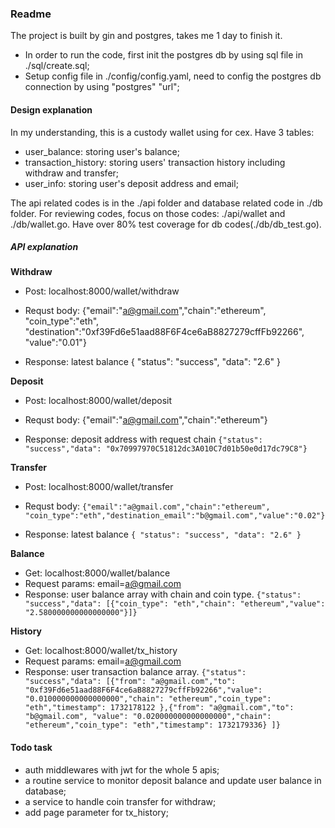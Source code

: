 ### Readme
The project is built by gin and postgres, takes me 1 day to finish it.
- In order to run the code, first init the postgres db by using sql file in ./sql/create.sql;
- Setup config file in ./config/config.yaml, need to config the postgres db connection by using "postgres" "url";

#### Design explanation
In my understanding, this is a custody wallet using for cex.
Have 3 tables: 
- user_balance: storing user's balance;
- transaction_history: storing users' transaction history including withdraw and transfer; 
- user_info: storing user's deposit address and email;

The api related codes is in the ./api folder and database related code in ./db folder.
For reviewing codes, focus on those codes: ./api/wallet and ./db/wallet.go.
Have over 80% test coverage for db codes(./db/db_test.go).
##### API explanation
**Withdraw**
- Post: localhost:8000/wallet/withdraw
- Requst body: 
{"email":"a@gmail.com","chain":"ethereum", 
"coin_type":"eth",
"destination":"0xf39Fd6e51aad88F6F4ce6aB8827279cffFb92266",
"value":"0.01"}

- Response: latest balance
{
    "status": "success",
    "data": "2.6"
}

**Deposit**
- Post: localhost:8000/wallet/deposit
- Requst body: 
{"email":"a@gmail.com","chain":"ethereum"}

- Response: deposit address with request chain
`{"status": "success","data": "0x70997970C51812dc3A010C7d01b50e0d17dc79C8"}`

**Transfer**
- Post: localhost:8000/wallet/transfer
- Requst body: 
`{"email":"a@gmail.com","chain":"ethereum", "coin_type":"eth","destination_email":"b@gmail.com","value":"0.02"}`

- Response: latest balance
`{
    "status": "success",
    "data": "2.6"
}`

**Balance**
- Get: localhost:8000/wallet/balance
- Request params: email=a@gmail.com
- Response: user balance array with chain and coin type.
`{"status": "success","data": [{"coin_type": "eth","chain": "ethereum","value": "2.580000000000000000"}]} `

**History**
- Get: localhost:8000/wallet/tx_history
- Request params: email=a@gmail.com
- Response: user transaction balance array.
`{"status": "success","data": [{"from": "a@gmail.com","to": "0xf39Fd6e51aad88F6F4ce6aB8827279cffFb92266","value": "0.010000000000000000","chain": "ethereum","coin_type": "eth","timestamp": 1732178122 },{"from": "a@gmail.com","to": "b@gmail.com", "value": "0.020000000000000000","chain": "ethereum","coin_type": "eth","timestamp": 1732179336} ]}`

#### Todo task
- auth middlewares with jwt for the whole 5 apis;
- a routine service to monitor deposit balance and update user balance in database;
- a service to handle coin transfer for withdraw;
- add page parameter for tx_history;